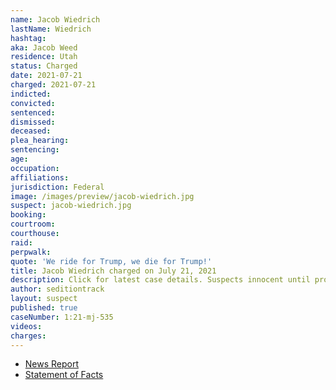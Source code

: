 ```yaml
---
name: Jacob Wiedrich
lastName: Wiedrich
hashtag:
aka: Jacob Weed
residence: Utah
status: Charged
date: 2021-07-21
charged: 2021-07-21
indicted:
convicted:
sentenced:
dismissed:
deceased:
plea_hearing:
sentencing:
age:
occupation:
affiliations:
jurisdiction: Federal
image: /images/preview/jacob-wiedrich.jpg
suspect: jacob-wiedrich.jpg
booking:
courtroom:
courthouse:
raid:
perpwalk:
quote: 'We ride for Trump, we die for Trump!'
title: Jacob Wiedrich charged on July 21, 2021
description: Click for latest case details. Suspects innocent until proven guilty.
author: seditiontrack
layout: suspect
published: true
caseNumber: 1:21-mj-535
videos:
charges:
---
```

- [News Report](https://www.sltrib.com/news/2021/08/02/two-more-utahns-arrested/)
- [Statement of Facts](https://www.justice.gov/usao-dc/case-multi-defendant/file/1421541/download)
